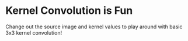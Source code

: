 # Kernel Convolution is Fun
Change out the source image and kernel values to play around with basic 3x3 kernel convolution!
